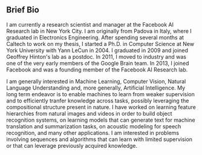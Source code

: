## Brief Bio
I am currently a research scientist and manager at the Facebook AI Research lab in New York City. 
I am originally from Padova in Italy, where I graduated in Electronics Engineering. After spending several months at Caltech to work on my thesis, I started a Ph.D. in Computer Science at New York University with Yann LeCun in 2004. I graduated in 2009 and joined Geoffrey Hinton's lab as a postdoc. In 2011, I moved to industry and was one of the very early members of the Google Brain team. In 2013, I joined Facebook and was a founding member of the Facebook AI Research lab.

I am generally interested in Machine Learning, Computer Vision, Natural Language Understanding and, more generally, Artificial Intelligence. 
My long term endeavor is to enable machines to learn from weaker supervision and to efficiently tranfer knowledge across tasks, possibly leveraging the compositional structure present in nature.
I have worked on learning feature hierarchies from natural images and videos in order to build object recognition systems, on learning models that can generate text for machine translation and summarization tasks, on acoustic modeling for speech recognition, and many other applications. I am interested in problems involving sequences and algorithms that can learn with limited supervision or that can leverage previously acquired knowledge.


